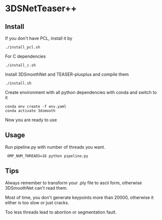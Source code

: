 # 3DSNetTeaser++
## Install
If you don't have PCL, install it by
```
./install_pcl.sh
```
For C dependencies
```
./install_c.sh
```
Install 3DSmoothNet and TEASER-plusplus and compile them
```
./install.sh
```
Create environment with all python dependencies with conda and switch to it
```
conda env create -f env.yaml
conda activate 3dsmooth
```
Now you are ready to use

## Usage
Run pipeline.py with number of threads you want.
```
 OMP_NUM_THREADS=16 python pipeline.py
```

## Tips
Always remember to transform your .ply file to ascii form, otherwise 3DSmoothNet can't read them.

Most of time, you don't generate keypoints more than 20000, otherwise it either is too slow or just cracks.

Too less threads lead to abortion or segmentation fault.
